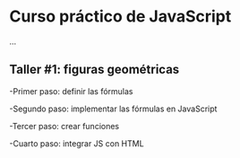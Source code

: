 # Curso práctico de JavaScript

...

## Taller #1: figuras geométricas

-Primer paso: definir las fórmulas

-Segundo paso: implementar las fórmulas en JavaScript

-Tercer paso: crear funciones

-Cuarto paso: integrar JS con HTML